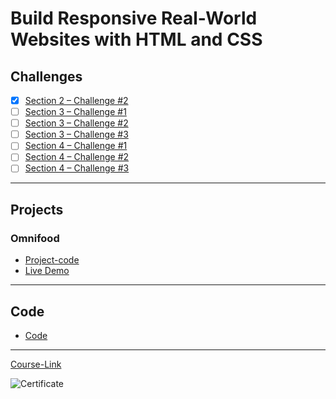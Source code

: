 # Build Responsive Real-World Websites with HTML and CSS
## Challenges
- [x] [Section 2 – Challenge #2](./Challenges/01-Challenges/)
- [ ] [Section 3 – Challenge #1](./Challenges/02-Challenges/)
- [ ] [Section 3 – Challenge #2](./Challenges/03-Challenges/)
- [ ] [Section 3 – Challenge #3](./Challenges/04-Challenges/)
- [ ] [Section 4 – Challenge #1](./Challenges/05-Challenges/)
- [ ] [Section 4 – Challenge #2](./Challenges/06-Challenges/)
- [ ] [Section 4 – Challenge #3](./Challenges/07-Challenges/)

---
## Projects
### Omnifood
- [Project-code](./Projects/Omnifood) <br>
- [Live Demo](http://omnifood.amrezzat.com/)
---
## Code
- [Code](https://drive.google.com/file/d/1u2xI6IWAfiIwD9Nanktw3yf80mIEquby/view?usp=sharing)
---
[Course-Link](https://www.udemy.com/course/design-and-develop-a-killer-website-with-html5-and-css3)<br>

![Certificate](https://drive.google.com/file/d/1HHFVUjZuzD6-rl6Wvly-bst46qnza5Ao/view?usp=sharing)
